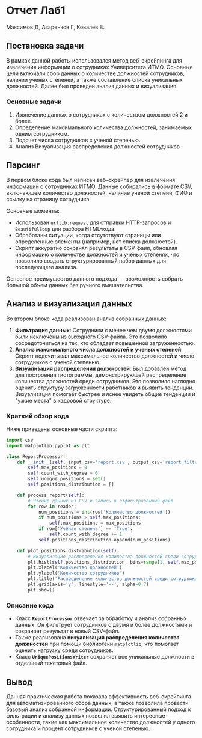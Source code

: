 # Отчет  Лаб1

Максимов Д, Азаренков Г, Ковалев В.

## Постановка задачи
В рамках данной работы использовался метод веб-скрейпинга для извлечения информации о сотрудниках Университета ИТМО. Основные цели включали сбор данных о количестве должностей сотрудников, наличии ученых степеней, а также составление списка уникальных должностей. Далее был проведен анализ данных и визуализация.

### Основные задачи
1. Извлечение данных о сотрудниках с количеством должностей 2 и более.
2. Определение максимального количества должностей, занимаемых одним сотрудником.
3. Подсчет числа сотрудников с ученой степенью.
4. Анализ Визуализация распределения должностей сотрудников

## Парсинг
В первом блоке кода был написан веб-скрейпер для извлечения информации о сотрудниках ИТМО. Данные собирались в формате CSV, включающем количество должностей, наличие ученой степени, ФИО и ссылку на страницу сотрудника.

Основные моменты:
- Использован `urllib.request` для отправки HTTP-запросов и `BeautifulSoup` для разбора HTML-кода.
- Обработаны ситуации, когда отсутствуют страницы или определенные элементы (например, нет списка должностей).
- Скрипт аккуратно сохранял результаты в CSV-файл, обновляя информацию о количестве должностей и ученых степенях, что позволило создать структурированный набор данных для последующего анализа.

Основное преимущество данного подхода — возможность собрать большой объем данных без ручного вмешательства.

## Анализ и визуализация данных
Во втором блоке кода реализован анализ собранных данных:
1. **Фильтрация данных**: Сотрудники с менее чем двумя должностями были исключены из выходного CSV-файла. Это позволило сосредоточиться на тех, кто обладает повышенной загруженностью.
2. **Анализ максимального числа должностей и ученых степеней**: Скрипт подсчитывал максимальное количество должностей и число сотрудников с ученой степенью.
3. **Визуализация распределения должностей**: Был добавлен метод для построения гистограммы, демонстрирующей распределение количества должностей среди сотрудников. Это позволило наглядно оценить структуру загруженности работников и выявить тенденции. Визуализация помогает быстрее и яснее увидеть общие тенденции и "узкие места" в кадровой структуре.

### Краткий обзор кода
Ниже приведены основные части скрипта:

```python
import csv
import matplotlib.pyplot as plt

class ReportProcessor:
    def __init__(self, input_csv='report.csv', output_csv='report_filtered.csv'):
        self.max_positions = 0
        self.count_with_degree = 0
        self.unique_positions = set()
        self.positions_distribution = []

    def process_report(self):
        # Чтение данных из CSV и запись в отфильтрованный файл
        for row in reader:
            num_positions = int(row['Количество должностей'])
            if num_positions > self.max_positions:
                self.max_positions = max_positions
            if row['Учёная степень'] == 'True':
                self.count_with_degree += 1
            self.positions_distribution.append(num_positions)

    def plot_positions_distribution(self):
        # Визуализация распределения количества должностей среди сотрудников
        plt.hist(self.positions_distribution, bins=range(1, self.max_positions + 2), edgecolor='black')
        plt.xlabel('Количество должностей')
        plt.ylabel('Количество сотрудников')
        plt.title('Распределение количества должностей среди сотрудников')
        plt.grid(axis='y', linestyle='--', alpha=0.7)
        plt.show()
```

### Описание кода
- Класс **`ReportProcessor`** отвечает за обработку и анализ собранных данных. Он фильтрует сотрудников с двумя и более должностями и сохраняет результат в новый CSV-файл.
- Также реализована **визуализация распределения количества должностей** при помощи библиотеки `matplotlib`, что помогает оценить нагрузку среди сотрудников.
- Класс **`UniquePositionsWriter`** сохраняет все уникальные должности в отдельный текстовый файл.

## Вывод
Данная практическая работа показала эффективность веб-скрейпинга для автоматизированного сбора данных, а также позволила провести базовый анализ собранной информации. Структурированный подход к фильтрации и анализу данных позволил выявить интересные особенности, такие как максимальное количество должностей у одного сотрудника и процент сотрудников с ученой степенью.